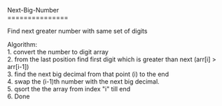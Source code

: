 <p>Next-Big-Number<br />
===============</p>

<p>Find next greater number with same set of digits</p>

<p>Algorithm:<br />
1. convert the number to digit array<br />
2. from the last position find first digit which is greater than next (arr[i] > arr[i-1])<br />
3. find the next big decimal from that point (i) to the end<br />
4. swap the (i-1)th number with the next big decimal.<br />
5. qsort the the array from index &quot;i&quot; till end<br />
6. Done</p>

